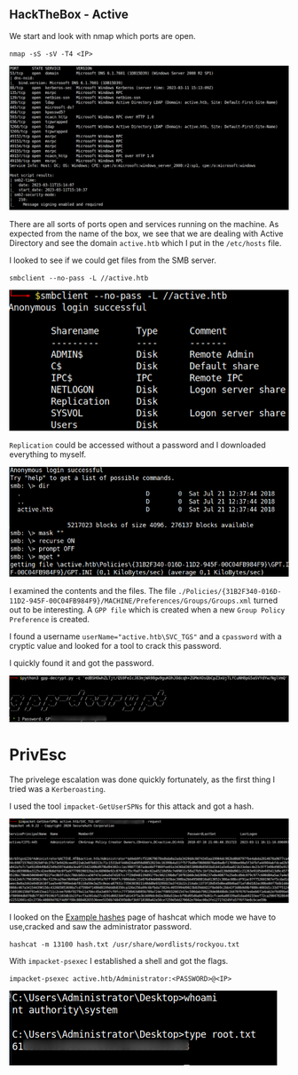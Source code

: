 ## HackTheBox - Active

We start and look with nmap which ports are open.

`nmap -sS -sV -T4 <IP>`

![Screenshot0](./screenshots/0.png)

There are all sorts of ports open and services running on the machine.
As expected from the name of the box, we see that we are dealing with Active Directory and see the domain `active.htb` which I put in the `/etc/hosts` file.

I looked to see if we could get files from the SMB server.

`smbclient --no-pass -L //active.htb`

![Screenshot1](./screenshots/1.png)

`Replication` could be accessed without a password and I downloaded everything to myself.

![Screenshot2](./screenshots/2.png)

I examined the contents and the files.
The file `./Policies/{31B2F340-016D-11D2-945F-00C04FB984F9}/MACHINE/Preferences/Groups/Groups.xml` turned out to be interesting.
A `GPP file` which is created when a new `Group Policy Preference` is created.

I found a username `userName="active.htb\SVC_TGS"` and a `cpassword` with a cryptic value and looked for a tool to crack this password.

I quickly found it and got the password.

![Screenshot3](./screenshots/3.png)

# PrivEsc

The privelege escalation was done quickly fortunately, as the first thing I tried was a `Kerberoasting`.

I used the tool `impacket-GetUserSPNs` for this attack and got a hash.

![Screenshot4](./screenshots/4.png)

I looked on the [Example hashes](https://hashcat.net/wiki/doku.php?id=example_hashes) page of hashcat which mode we have to use,cracked and saw the administrator password.

`hashcat -m 13100 hash.txt /usr/share/wordlists/rockyou.txt`

With `impacket-psexec` I established a shell and got the flags.

`impacket-psexec active.htb/Administrator:<PASSWORD>@<IP>`

![Screenshot5](./screenshots/5.png)


